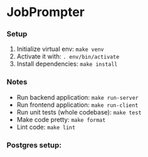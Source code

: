 # JobPrompter

### Setup
 1. Initialize virtual env: `make venv`
 2. Activate it with: `. env/bin/activate`
 3. Install dependencies: `make install`

### Notes
- Run backend application: `make run-server`
- Run frontend application: `make run-client`
- Run unit tests (whole codebase): `make test`
- Make code pretty: `make format`
- Lint code: `make lint`

### Postgres setup:


